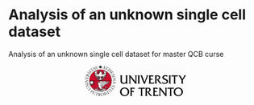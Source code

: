 # Analysis of an unknown single cell dataset
Analysis of an unknown single cell dataset for master QCB curse 


<div align="center">
  <img src="img/uni_logo.jpg" alt="drawing" width="200"/>
</div>
